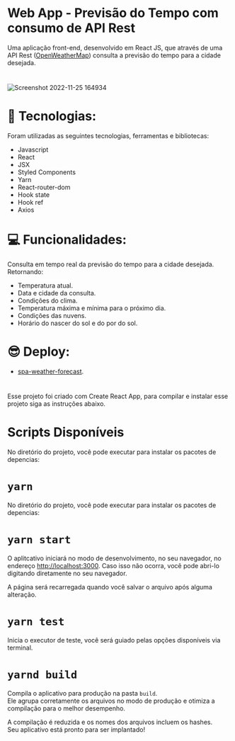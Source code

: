 # Web App - Previsão do Tempo com consumo de API Rest

Uma aplicação front-end, desenvolvido em React JS, que através de uma API Rest ([OpenWeatherMap](http://openweathermap.org/)) consulta a previsão do tempo para a cidade desejada.
#
![Screenshot 2022-11-25 164934](https://user-images.githubusercontent.com/113479357/204049531-b6d7fc5e-fd0a-4519-bbc5-d9280facfa8b.png)
# 🚀 Tecnologias:
 
Foram utilizadas as seguintes tecnologias, ferramentas e bibliotecas:

- Javascript
- React
- JSX
- Styled Components
- Yarn
- React-router-dom
- Hook state
- Hook ref
- Axios
#
# 💻 Funcionalidades:

Consulta em tempo real da previsão do tempo para a cidade desejada. Retornando:

- Temperatura atual.
- Data e cidade da consulta.
- Condições do clima.
- Temperatura máxima e mínima para o próximo dia.
- Condições das nuvens.
- Horário do nascer do sol e do por do sol.
#
# 😎 Deploy:
- [spa-weather-forecast](https://spa-weather-forecast-mrgt.netlify.app/).
#
Esse projeto foi criado com  Create React App, para compilar e instalar esse projeto siga as instruções abaixo.

# Scripts Disponíveis

No diretório do projeto, você pode executar para instalar os pacotes de depencias:

# `yarn`

No diretório do projeto, você pode executar para instalar os pacotes de depencias:

# `yarn start`

O aplitcativo iniciará no modo de desenvolvimento, no seu navegador, no endereço [http://localhost:3000](http://localhost:3000).
Caso isso não ocorra, você pode abri-lo digitando diretamente no seu navegador.

A página será recarregada quando você salvar o arquivo após alguma alteração.

# `yarn test`

Inicia o executor de teste, você será guiado pelas opções disponíveis via terminal.

# `yarnd build`

Compila o aplicativo para produção na pasta `build`.\
Ele agrupa corretamente os arquivos no modo de produção e otimiza a compilação para o melhor desempenho.

A compilação é reduzida e os nomes dos arquivos incluem os hashes.\
Seu aplicativo está pronto para ser implantado!
